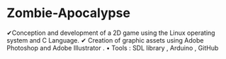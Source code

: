 # Zombie-Apocalypse
✔Conception and development of a 2D game using the Linux operating system and C Language. ✔ Creation of graphic assets using Adobe Photoshop and Adobe Illustrator . • Tools : SDL library , Arduino , GitHub
